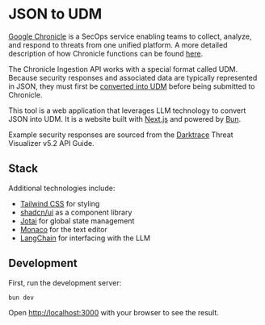 # JSON to UDM

[Google Chronicle](https://cloud.google.com/chronicle/docs) is a SecOps service enabling teams to collect, analyze, and respond to threats from one unified platform. A more detailed description of how Chronicle functions can be found [here](https://cloud.google.com/chronicle/docs/data-ingestion-flow).

The Chronicle Ingestion API works with a special format called UDM. Because security responses and associated data are typically represented in JSON, they must first be [converted into UDM](https://cloud.google.com/chronicle/docs/unified-data-model/format-events-as-udm#formatting_a_udm_event) before being submitted to Chronicle.

This tool is a web application that leverages LLM technology to convert JSON into UDM. It is a website built with [Next.js](http://nextjs.org) and powered by [Bun](http://bun.sh).

Example security responses are sourced from the [Darktrace](https://darktrace.com/) Threat Visualizer v5.2 API Guide.

## Stack

Additional technologies include:

- [Tailwind CSS](https://tailwindcss.com/) for styling
- [shadcn/ui](https://ui.shadcn.com/) as a component library
- [Jotai](https://jotai.org/) for global state management
- [Monaco](https://github.com/microsoft/monaco-editor) for the text editor
- [LangChain](https://js.langchain.com/) for interfacing with the LLM

## Development

First, run the development server:

```bash
bun dev
```

Open [http://localhost:3000](http://localhost:3000) with your browser to see the result.
